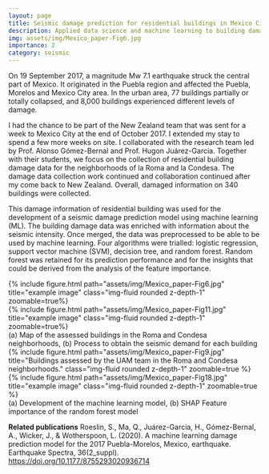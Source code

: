 ```yaml
---
layout: page
title: Seismic damage prediction for residential buildings in Mexico City
description: Applied data science and machine learning to building damage data collected following the 2017 Puebla earthquake
img: assets/img/Mexico_paper-Fig6.jpg
importance: 2
category: seismic
---
```


On 19 September 2017, a magnitude Mw 7.1 earthquake struck the central part of Mexico. It originated in the Puebla region and affected the Puebla, Morelos and Mexico City area. In the urban area, 77 buildings partially or totally collapsed, and 8,000 buildings experienced different levels of damage.

I had the chance to be part of the New Zealand team that was sent for a week to Mexico City at the end of October 2017. I extended my stay to spend a few more weeks on site. I collaborated with the research team led by Prof. Alonso Gómez-Bernal and Prof. Hugon Juárez-Garcia. Together with their students, we focus on the collection of residential building damage data for the neighborhoods of la Roma and la Condesa. The damage data collection work continued and collaboration continued after my come back to New Zealand. Overall, damaged information on 340 buildings were collected.

This damage information of residential building was used for the development of a seismic damage prediction model using machine learning (ML). The building damage data was enriched with information about the seismic intensity. Once merged, the data was preprocessed to be able to be used by machine learning. Four algorithms were trialled: logistic regression, support vector machine (SVM), decision tree, and random forest. Random forest was retained for its prediction performance and for the insights that could be derived from the analysis of the feature importance.

<div class="row justify-content-sm-center">
    <div class="col-sm-8 mt-3 mt-md-0">
        {% include figure.html path="assets/img/Mexico_paper-Fig6.jpg" title="example image" class="img-fluid rounded z-depth-1" zoomable=true%}
    </div>
    <div class="col-sm-4 mt-3 mt-md-0">
        {% include figure.html path="assets/img/Mexico_paper-Fig11.jpg" title="example image" class="img-fluid rounded z-depth-1" zoomable=true%}
    </div>
</div>
<div class="caption">
    (a) Map of the assessed buildings in the Roma and Condesa neighborhoods, (b) Process to obtain the seismic demand for each building
</div>

<div class="row">
    <div class="col-sm mt-3 mt-md-0">
        {% include figure.html path="assets/img/Mexico_paper-Fig9.jpg" title="Buildings assessed by the UAM team in the Roma and Condesa neighborhoods." class="img-fluid rounded z-depth-1" zoomable=true %}
    </div>
    <div class="col-sm mt-3 mt-md-0">
        {% include figure.html path="assets/img/Mexico_paper-Fig18.jpg" title="example image" class="img-fluid rounded z-depth-1" zoomable=true %}
    </div>
</div>
<div class="caption">
    (a) Development of the machine learning model, (b) SHAP Feature importance of the random forest model
</div>





**Related publications**
Roeslin, S., Ma, Q., Juárez-Garcia, H., Gómez-Bernal, A., Wicker, J., & Wotherspoon, L. (2020). A machine learning damage prediction model for the 2017 Puebla-Morelos, Mexico, earthquake. Earthquake Spectra, 36(2_suppl).
<a href='https://doi.org/10.1177/8755293020936714'>https://doi.org/10.1177/8755293020936714</a>
